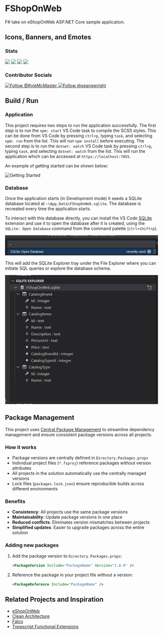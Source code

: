 # FShopOnWeb

F# take on eShopOnWeb ASP.NET Core sample application.

## Icons, Banners, and Emotes

### Stats

<p>
  <a href="https://github.com/nitrodevs/fshoponweb/graphs/contributors" alt="Contributors">
  <img src="https://img.shields.io/github/contributors/nitrodevs/fshoponweb" /></a>
  <a href="https://github.com/nitrodevs/fshoponweb/stargazers" alt="Stars">
  <img src="https://img.shields.io/github/stars/nitrodevs/fshoponweb" /></a>
  <a href="https://github.com/nitrodevs/fshoponweb/issues" alt="Issues">
  <img src="https://img.shields.io/github/issues/nitrodevs/fshoponweb" /></a>
  <a href="https://github.com/nitrodevs/fshoponweb/blob/master/LICENSE" alt="License">
  <img src="https://img.shields.io/github/license/nitrodevs/fshoponweb" /></a>
</p>

### Contributor Socials

<p>
  <a href="https://twitter.com/intent/follow?screen_name=KyleMcMaster">
    <img src="https://img.shields.io/twitter/follow/KyleMcMaster.svg?label=Follow%20@KyleMcMaster" alt="Follow @KyleMcMaster" />
  </a>
  <a href="https://twitter.com/intent/follow?screen_name=seangwright">
    <img src="https://img.shields.io/twitter/follow/seangwright.svg?label=Follow%20@seangwright" alt="Follow @seangwright" />
</a>  
</p>

## Build / Run

### Application

This project requires two steps to run the application successfully. The first step is to run the `npm: start` VS Code task to compile the SCSS styles. This can be done from VS Code by pressing `ctrl+p`, typing `task`, and selecting `npm: run` from the list. This will run `npm install` before executing. The second step is to run the `dotnet: watch` VS Code task by pressing `ctrl+p`, typing `task`, and selecting `dotnet: watch` from the list. This will run the application which can be accessed at `https://localhost:7055`.

An example of getting started can be shown below:

![Getting Started](https://user-images.githubusercontent.com/11415127/199322147-e693cb4d-669f-4427-80ba-15b862b1ff45.gif)

### Database

Once the application starts (in Development mode) it seeds a SQLite database located at `~\App_Data\FShopOnWeb.sqlite`. The database is recreated every time the application starts.

To interact with this database directly, you can install the VS Code [SQLite](https://marketplace.visualstudio.com/items?itemName=alexcvzz.vscode-sqlite) extension and use it to open the database after it is created, using the `SQLite: Open Database` command from the command palette (`ctrl+shift+p`).

![Open Database](./images/sqlite-vscode-open-database.jpg)

This will add the SQLite Explorer tray under the File Explorer where you can initiate SQL queries or explore the database schema.

![SQLite Explorer](./images/sqlite-vscode-explorer-tray.jpg)

## Package Management

This project uses [Central Package Management](https://docs.microsoft.com/en-us/nuget/consume-packages/central-package-management) to streamline dependency management and ensure consistent package versions across all projects.

### How it works

- Package versions are centrally defined in `Directory.Packages.props`
- Individual project files (`*.fsproj`) reference packages without version attributes
- All projects in the solution automatically use the centrally managed versions
- Lock files (`packages.lock.json`) ensure reproducible builds across different environments

### Benefits

- **Consistency**: All projects use the same package versions
- **Maintainability**: Update package versions in one place
- **Reduced conflicts**: Eliminates version mismatches between projects
- **Simplified updates**: Easier to upgrade packages across the entire solution

### Adding new packages

1. Add the package version to `Directory.Packages.props`:
   ```xml
   <PackageVersion Include="PackageName" Version="1.0.0" />
   ```
2. Reference the package in your project file without a version:
   ```xml
   <PackageReference Include="PackageName" />
   ```

## Related Projects and Inspiration

- [eShopOnWeb](https://github.com/dotnet-architecture/eShopOnWeb)
- [Clean Architecture](https://github.com/ardalis/CleanArchitecture)
- [Falco](https://github.com/pimbrouwers/Falco)
- [Typescript Functional Extensions](https://github.com/seangwright/typescript-functional-extensions)
